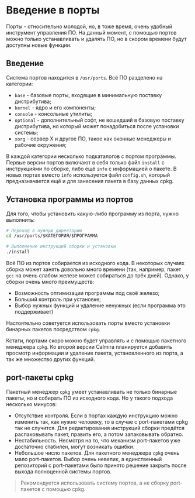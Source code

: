 # Введение в порты

Порты - относительно молодой, но, в тоже время, очень удобный инструмент управления ПО. На данный момент, с помощью портов можно только устанавливать и удалять ПО, но в скором времени будут доступны новые функции.

## Введение

Система портов находится в `/usr/ports`. Всё ПО разделено на категории:

* `base` - базовые порты, входящие в минимальную поставку дистрибутива;
* `kernel` - ядро и его компоненты;
* `console` - консольные утилиты;
* `optional` - дополнительный софт, не вошедший в базовую поставку дистрибутива, но который может понадобиться после установки системы;
* `xorg` - сервер X и другое ПО, такое как оконные менеджеры и рабочие окружения;

В каждой категории несколько подкаталогов с портом программы. Первые версии портов включают в себя только файл `install` с инструкциями по сборке, либо ещё `info` с информацией о пакете. В новых портах вместо `info` используется файл `config.sh`, который предназначается ещё и для занесения пакета в базу данных cpkg.

## Установка программы из портов

Для того, чтобы установить какую-либо программу из порта, нужно выполнить:

```bash
# Переход в нужную директорию
cd /usr/ports/$КАТЕГОРИЯ/$ПРОГРАММА

# Выполнение инструкций сборки и установки
./install
```

Всё ПО из портов собирается из исходного кода. В некоторых случаях сборка может занять довольно много времени (так, например, пакет `gcc` на очень слабом железе может собираться до трёх дней). Однако, у сборки очень много преимуществ:

* Возможность оптимизации программы под своё железо;
* Больший контроль при установке;
* Выбор нужных функций и удаление ненужных (если программа это поддерживает)

Настоятельно советуется использовать порты вместо установки бинарных пакетов посредством `cpkg`.

Кстати, портами скоро можно будет управлять и с помощью пакетного менеджера `cpkg`. Ко второй версии Calmira планируется добавить просмотр информации и удаление пакета, установленного из порта, а так же множество других функций.

## port-пакеты cpkg

Пакетный менеджер `cpkg` умеет устанавливать не только бинарные пакеты, но и собирать ПО из исходного кода. Но у такого подхода несколько минусов:

* Отсутствие контроля. Если в портах каждую инструкцию можно изменить так, как нужно человеку, то в случае с port-пакетами cpkg так не случится. Для редактирования инструкций сборки предётся распаковывать пакет, править его, а потом запаковывать обратно.
* Нестабильность. Несмотря на то, что механизм port-пакетов уже достаточно стабилен, могут возникать ошибки.
* Небольшое число пакетов. Для пакетного менеджера `cpkg` очень мало port-пакетов. Выбор очень невелик, а единственный репозиторий с port-пакетами было принято решение закрыть после выхода полноценной системы портов.

> Рекомендуется использовать систему портов, а не сборку port-пакетов с помощью cpkg.
